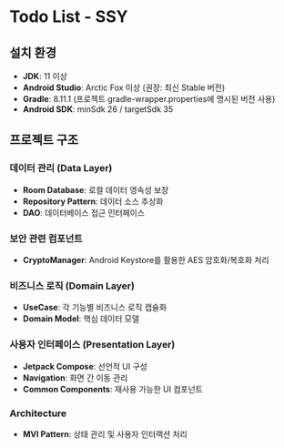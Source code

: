 #  Todo List - SSY

##  설치 환경

- **JDK**: 11 이상
- **Android Studio**: Arctic Fox 이상 (권장: 최신 Stable 버전)
- **Gradle**: 8.11.1 (프로젝트 gradle-wrapper.properties에 명시된 버전 사용)
- **Android SDK**: minSdk 26 / targetSdk 35

##  프로젝트 구조

###  **데이터 관리 (Data Layer)**
- **Room Database**: 로컬 데이터 영속성 보장
- **Repository Pattern**: 데이터 소스 추상화
- **DAO**: 데이터베이스 접근 인터페이스

###  **보안 관련 컴포넌트**
- **CryptoManager**: Android Keystore를 활용한 AES 암호화/복호화 처리

###  **비즈니스 로직 (Domain Layer)**
- **UseCase**: 각 기능별 비즈니스 로직 캡슐화
- **Domain Model**: 핵심 데이터 모델

###  **사용자 인터페이스 (Presentation Layer)**
- **Jetpack Compose**: 선언적 UI 구성
- **Navigation**: 화면 간 이동 관리
- **Common Components**: 재사용 가능한 UI 컴포넌트

### **Architecture**
- **MVI Pattern**: 상태 관리 및 사용자 인터랙션 처리

